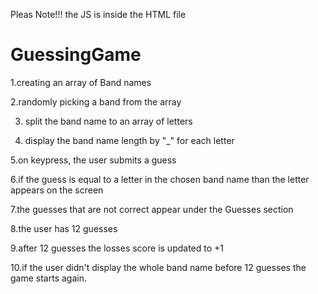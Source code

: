 Pleas Note!!! the JS is inside the HTML file 
# GuessingGame
1.creating an array of Band names

2.randomly picking a band from the array

3. split the band name to an array of letters

4. display the band name length by "_" for each letter

5.on keypress, the user submits a guess 

6.if the guess is equal to a letter in the chosen band name than the letter appears on the screen

7.the guesses that are not correct appear under the Guesses section

8.the user has 12 guesses 

9.after 12 guesses the losses score is updated to +1

10.if the user didn't display the whole band name before 12 guesses the game starts again.
